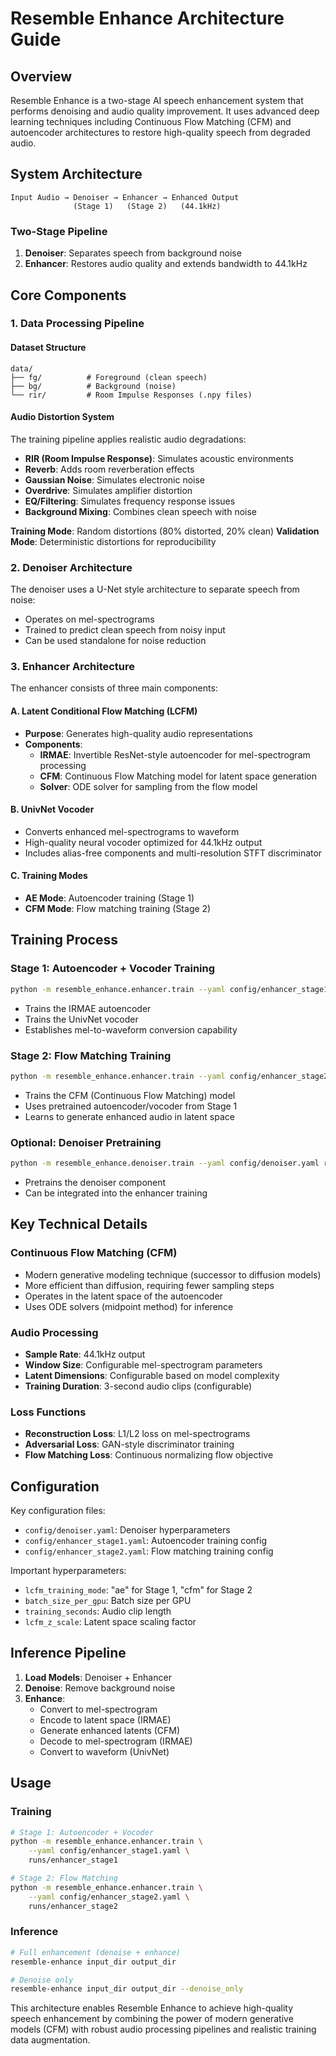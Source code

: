 # Resemble Enhance Architecture Guide

## Overview

Resemble Enhance is a two-stage AI speech enhancement system that performs denoising and audio quality improvement. It uses advanced deep learning techniques including Continuous Flow Matching (CFM) and autoencoder architectures to restore high-quality speech from degraded audio.

## System Architecture

```
Input Audio → Denoiser → Enhancer → Enhanced Output
              (Stage 1)   (Stage 2)   (44.1kHz)
```

### Two-Stage Pipeline

1. **Denoiser**: Separates speech from background noise
2. **Enhancer**: Restores audio quality and extends bandwidth to 44.1kHz

## Core Components

### 1. Data Processing Pipeline

#### Dataset Structure
```
data/
├── fg/          # Foreground (clean speech)
├── bg/          # Background (noise)  
└── rir/         # Room Impulse Responses (.npy files)
```

#### Audio Distortion System
The training pipeline applies realistic audio degradations:

- **RIR (Room Impulse Response)**: Simulates acoustic environments
- **Reverb**: Adds room reverberation effects  
- **Gaussian Noise**: Simulates electronic noise
- **Overdrive**: Simulates amplifier distortion
- **EQ/Filtering**: Simulates frequency response issues
- **Background Mixing**: Combines clean speech with noise

**Training Mode**: Random distortions (80% distorted, 20% clean)
**Validation Mode**: Deterministic distortions for reproducibility

### 2. Denoiser Architecture

The denoiser uses a U-Net style architecture to separate speech from noise:
- Operates on mel-spectrograms
- Trained to predict clean speech from noisy input
- Can be used standalone for noise reduction

### 3. Enhancer Architecture

The enhancer consists of three main components:

#### A. Latent Conditional Flow Matching (LCFM)
- **Purpose**: Generates high-quality audio representations
- **Components**:
  - **IRMAE**: Invertible ResNet-style autoencoder for mel-spectrogram processing
  - **CFM**: Continuous Flow Matching model for latent space generation
  - **Solver**: ODE solver for sampling from the flow model

#### B. UnivNet Vocoder
- Converts enhanced mel-spectrograms to waveform
- High-quality neural vocoder optimized for 44.1kHz output
- Includes alias-free components and multi-resolution STFT discriminator

#### C. Training Modes
- **AE Mode**: Autoencoder training (Stage 1)
- **CFM Mode**: Flow matching training (Stage 2)

## Training Process

### Stage 1: Autoencoder + Vocoder Training
```bash
python -m resemble_enhance.enhancer.train --yaml config/enhancer_stage1.yaml runs/enhancer_stage1
```
- Trains the IRMAE autoencoder
- Trains the UnivNet vocoder
- Establishes mel-to-waveform conversion capability

### Stage 2: Flow Matching Training  
```bash
python -m resemble_enhance.enhancer.train --yaml config/enhancer_stage2.yaml runs/enhancer_stage2
```
- Trains the CFM (Continuous Flow Matching) model
- Uses pretrained autoencoder/vocoder from Stage 1
- Learns to generate enhanced audio in latent space

### Optional: Denoiser Pretraining
```bash
python -m resemble_enhance.denoiser.train --yaml config/denoiser.yaml runs/denoiser
```
- Pretrains the denoiser component
- Can be integrated into the enhancer training

## Key Technical Details

### Continuous Flow Matching (CFM)
- Modern generative modeling technique (successor to diffusion models)
- More efficient than diffusion, requiring fewer sampling steps
- Operates in the latent space of the autoencoder
- Uses ODE solvers (midpoint method) for inference

### Audio Processing
- **Sample Rate**: 44.1kHz output
- **Window Size**: Configurable mel-spectrogram parameters
- **Latent Dimensions**: Configurable based on model complexity
- **Training Duration**: 3-second audio clips (configurable)

### Loss Functions
- **Reconstruction Loss**: L1/L2 loss on mel-spectrograms
- **Adversarial Loss**: GAN-style discriminator training
- **Flow Matching Loss**: Continuous normalizing flow objective

## Configuration

Key configuration files:
- `config/denoiser.yaml`: Denoiser hyperparameters
- `config/enhancer_stage1.yaml`: Autoencoder training config  
- `config/enhancer_stage2.yaml`: Flow matching training config

Important hyperparameters:
- `lcfm_training_mode`: "ae" for Stage 1, "cfm" for Stage 2
- `batch_size_per_gpu`: Batch size per GPU
- `training_seconds`: Audio clip length
- `lcfm_z_scale`: Latent space scaling factor

## Inference Pipeline

1. **Load Models**: Denoiser + Enhancer
2. **Denoise**: Remove background noise
3. **Enhance**: 
   - Convert to mel-spectrogram
   - Encode to latent space (IRMAE)
   - Generate enhanced latents (CFM)
   - Decode to mel-spectrogram (IRMAE)  
   - Convert to waveform (UnivNet)

## Usage

### Training
```bash
# Stage 1: Autoencoder + Vocoder
python -m resemble_enhance.enhancer.train \
    --yaml config/enhancer_stage1.yaml \
    runs/enhancer_stage1

# Stage 2: Flow Matching  
python -m resemble_enhance.enhancer.train \
    --yaml config/enhancer_stage2.yaml \
    runs/enhancer_stage2
```

### Inference
```bash
# Full enhancement (denoise + enhance)
resemble-enhance input_dir output_dir

# Denoise only
resemble-enhance input_dir output_dir --denoise_only
```

This architecture enables Resemble Enhance to achieve high-quality speech enhancement by combining the power of modern generative models (CFM) with robust audio processing pipelines and realistic training data augmentation.